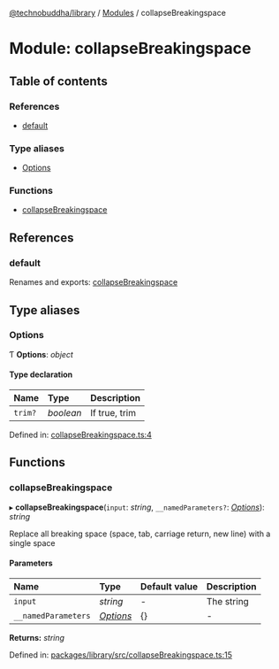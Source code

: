 [@technobuddha/library](../..) / [Modules](../Modules.md) / collapseBreakingspace

# Module: collapseBreakingspace

## Table of contents

### References

- [default](collapsebreakingspace.md#default)

### Type aliases

- [Options](collapsebreakingspace.md#options)

### Functions

- [collapseBreakingspace](collapsebreakingspace.md#collapsebreakingspace)

## References

### default

Renames and exports: [collapseBreakingspace](collapsebreakingspace.md#collapsebreakingspace)

## Type aliases

### Options

Ƭ **Options**: *object*

#### Type declaration

| Name | Type | Description |
| :------ | :------ | :------ |
| `trim?` | *boolean* | If true, trim |

Defined in: [collapseBreakingspace.ts:4](../../src/collapseBreakingspace.ts#L4)

## Functions

### collapseBreakingspace

▸ **collapseBreakingspace**(`input`: *string*, `__namedParameters?`: [*Options*](collapsebreakingspace.md#options)): *string*

Replace all breaking space (space, tab, carriage return, new line) with a single space

#### Parameters

| Name | Type | Default value | Description |
| :------ | :------ | :------ | :------ |
| `input` | *string* | - | The string |
| `__namedParameters` | [*Options*](collapsebreakingspace.md#options) | {} | - |

**Returns:** *string*

Defined in: [packages/library/src/collapseBreakingspace.ts:15](../../src/collapseBreakingspace.ts#L15)
